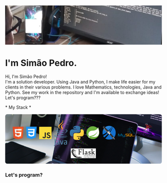 ![Simão Pedro Mendes Gabriel](/img/img-background.jpg)

# I'm Simão Pedro.

<p>
  Hi, I'm Simão Pedro!<br>
  I'm a solution developer. Using Java and Python, I make life easier for my clients in their various problems.
  I love Mathematics, technologies, Java and Python. See my work in the repository and I'm available to exchange ideas!<br>
  Let's program???
</p>
<p>
* My Stack *
</p>

![My Tools](/img/img-my-stack.png)

### Let's program?

<p align="center>

![Let's program](/img/img-simao-avatar.png)

</p>
